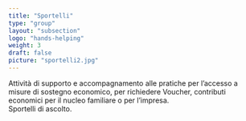 ```yaml
---
title: "Sportelli"
type: "group"
layout: "subsection"
logo: "hands-helping"
weight: 3
draft: false
picture: "sportelli2.jpg"
---
```


Attività di supporto e accompagnamento alle pratiche per l’accesso a misure di sostegno economico, per richiedere Voucher, contributi economici per il nucleo familiare o per l’impresa.  
Sportelli di ascolto.
